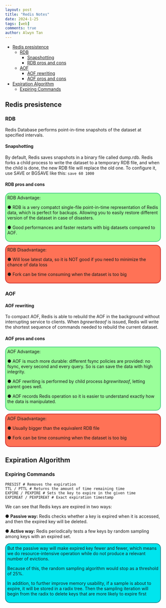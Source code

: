 ```yaml
---
layout: post
title: "Redis Notes"
date: 2024-1-25
tags: [web]
comments: true
author: Alwyn Tan
---
```


- [Redis presistence](#redis-presistence)
  - [RDB](#rdb)
    - [Snapshotting](#snapshotting)
    - [RDB pros and cons](#rdb-pros-and-cons)
  - [AOF](#aof)
    - [AOF rewriting](#aof-rewriting)
    - [AOF pros and cons](#aof-pros-and-cons)
- [Expiration Algorithm](#expiration-algorithm)
  - [Expiring Commands](#expiring-commands)


## Redis presistence
### RDB
Redis Database performs point-in-time snapshots of the dataset at specified intervals.
#### Snapshotting
By default, Redis saves snapshots in a binary file called dump.rdb. Redis forks a child process to write the dataset to a temporary RDB file, and when the child is done, the new RDB file will replace the old one.
To configure it, use SAVE or BGSAVE like this:
`save 60 1000`
#### RDB pros and cons
<div style="border: 2px solid #43CD80; margin: 10px 0; padding: 5px; border-radius: 15px; background-color: #9AFF9A">
RDB Advantage:<br>

● RDB is a very compatct single-file point-in-time representation of Redis data, which is perfect for backups. Allowing you to easily restore different version of the dataset in case of disasters.<br>  

● Good performances and faster restarts with big datasets compared to AOF.
</div>

<div style="border: 2px solid #CD2626; padding:5px;margin: 10px 0;border-radius: 15px; background-color: #FF7256">
RDB Disadvantage:<br>

●  Will lose latest data, so it is NOT good if you need to minimize the chance of data loss  

●  Fork can be time consuming when the dataset is too big
</div>

### AOF
#### AOF rewriting
To compact AOF, Redis is able to rebuild the AOF in the background without interrupting service to clients.
When *bgrewriteaof* is issued, Redis will write the shortest sequence of commands needed to rebuild the current dataset.
#### AOF pros and cons
<div style="border: 2px solid #43CD80; margin: 10px 0; padding: 5px; border-radius: 15px; background-color: #9AFF9A">
AOF Advantage:<br>

●  AOF is much more durable: different fsync policies are provided: no fsync, every second and every query. So is can save the data with high integrity.<br>

●  AOF rewriting is performed by child process *bgrewriteaof*, letting parent goes well.<br>

●  AOF records Redis operation so it is easier to understand exactly how the data is manipulated.
</div>

<div style="border: 2px solid #CD2626; padding:5px;margin: 10px 0;border-radius: 15px; background-color: #FF7256">
AOF Disadvantage:<br>

●  Usually bigger than the equivalent RDB file<br>

●  Fork can be time consuming when the dataset is too big
</div>

## Expiration Algorithm
### Expiring Commands
```
PRESIST # Removes the expiration
TTL / PTTL # Returns the amount of time remaining time
EXPIRE / PEXPIRE # Sets the key to expire in the given time
EXPIREAT / PEXPIREAT # Exact expiration timestamp
```
We can see that Redis keys are expired in two ways:

● **Passive way:**  Redis checks whether a key is expired when it is accessed, and then the expired key will be deleted.

● **Active way:** Redis periodically tests a few keys by random sampling among keys with an expired set.

<div style="border: 2px solid #00868B; margin: 10px 0; padding: 5px; border-radius: 15px; background-color: #00E5EE">
But the passive way will make expired key fewer and fewer, which means we do resource-intensive operation while do not produce a relevant number of evictions.<br>

Because of this, the random sampling algorithm would stop as a threshold of 25%.<br>

In addition, to further improve memory usability, if a sample is about to expire, it will be stored in a radix tree. Then the sampling iteration will begin from the radix to delete keys that are more likely to expire first
</div>







